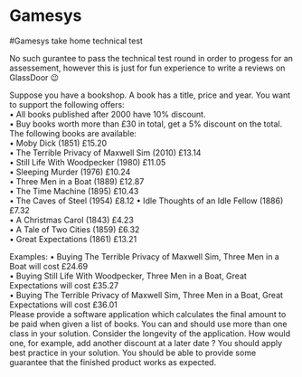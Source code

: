 # Gamesys # 
#Gamesys take home technical test 

No such gurantee to pass the technical test round in order to progess for an assessement, however this is just for fun experience to write a reviews on GlassDoor :wink: <br>

Suppose you have a bookshop. A book has a title, price and year.
You want to support the following offers: <br>
• All books published after 2000 have 10% discount.<br>
• Buy books worth more than £30 in total, get a 5% discount on the total.<br>
The following books are available: <br>
• Moby Dick (1851) £15.20<br>
• The Terrible Privacy of Maxwell Sim (2010) £13.14<br>
• Still Life With Woodpecker (1980) £11.05<br>
• Sleeping Murder (1976) £10.24<br>
• Three Men in a Boat (1889) £12.87<br>
• The Time Machine (1895) £10.43<br>
• The Caves of Steel (1954) £8.12
• Idle Thoughts of an Idle Fellow (1886) £7.32<br>
• A Christmas Carol (1843) £4.23<br>
• A Tale of Two Cities (1859) £6.32<br>
• Great Expectations (1861) £13.21<br>


Examples:
• Buying The Terrible Privacy of Maxwell Sim, Three Men in a Boat will cost £24.69<br>
• Buying Still Life With Woodpecker, Three Men in a Boat, Great Expectations will cost £35.27<br>
• Buying The Terrible Privacy of Maxwell Sim, Three Men in a Boat, Great Expectations will cost £36.01<br>
Please provide a software application which calculates the final amount to be paid when given a list of books. You can and should use more than one class in your solution. Consider the longevity of the application. How would one, for example, add another discount at a later date ? You should apply best practice in your solution. You should be able to provide some guarantee that the finished product works as expected.



